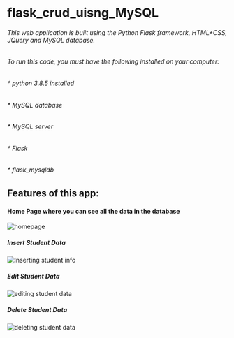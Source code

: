 # flask_crud_uisng_MySQL
###### This web application is built using the Python Flask framework, HTML+CSS, JQuery and MySQL database.

###### To run this code, you must have the following installed on your computer:
###### * python 3.8.5 installed
###### * MySQL database
###### * MySQL server
###### * Flask
###### * flask_mysqldb

## Features of this app:

#### Home Page where you can see all the data in the database
![homepage](https://user-images.githubusercontent.com/50761004/96366149-5a14ea80-1178-11eb-9d1d-d838b5896325.png)

##### Insert Student Data
![Inserting student info](https://user-images.githubusercontent.com/50761004/96366190-92b4c400-1178-11eb-8850-3006feb11683.png)

##### Edit Student Data
![editing student data](https://user-images.githubusercontent.com/50761004/96366169-71ec6e80-1178-11eb-8910-b1fb4d07a336.png)

##### Delete Student Data
![deleting student data](https://user-images.githubusercontent.com/50761004/96366175-7d3f9a00-1178-11eb-83b0-2462493233d4.png)

